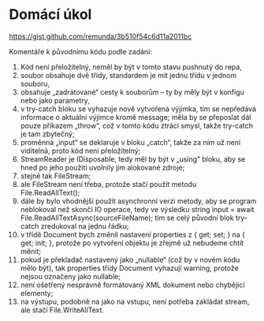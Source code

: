 # Domácí úkol
https://gist.github.com/remunda/3b510f54c6d11a2011bc

Komentáře k původnímu kódu podle zadání:

1. Kód není přeložitelný, neměl by být v tomto stavu pushnutý do repa,
2. soubor obsahuje dvě třídy, standardem je mít jednu třídu v jednom souboru,
3. obsahuje „zadrátované“ cesty k souborům – ty by měly být v konfigu nebo jako parametry,
4. v try-catch bloku se vyhazuje nově vytvořená výjimka, tím se nepředává informace o aktuální výjimce kromě message; měla by se přeposlat dál pouze příkazem „throw“, což v tomto kódu ztrácí smysl, takže try-catch je tam zbytečný;
5. proměnná „input“ se deklaruje v bloku „catch“, takže za ním už není viditelná, proto kód není přeložitelný;
6. StreamReader je IDisposable, tedy měl by být v „using“ bloku, aby se hned po jeho použití uvolnily jím alokované zdroje;
7. stejně tak FileStream;
8. ale FileStream není třeba, protože stačí použít metodu File.ReadAllText();
9. dále by bylo vhodnější použít asynchronní verzi metody, aby se program neblokoval než skončí IO operace, tedy ve výsledku
string input = await File.ReadAllTextAsync(sourceFileName);
tím se celý původní blok try-catch zredukoval na jednu řádku;
10. v třídě Document bych změnil nastavení properties z { get; set; } na { get; init; }, protože po vytvoření objektu je zřejmě už nebudeme chtít měnit;
11. pokud je překladač nastavený jako „nullable“ (což by v novém kódu mělo být), tak properties třídy Document vyhazují warning, protože nejsou označeny jako nullable;
12. není ošetřený nesprávně formátovaný XML dokument nebo chybějící elementy;
13. na výstupu, podobně na jako na vstupu, není potřeba zakládat stream, ale stačí File.WriteAllText.
